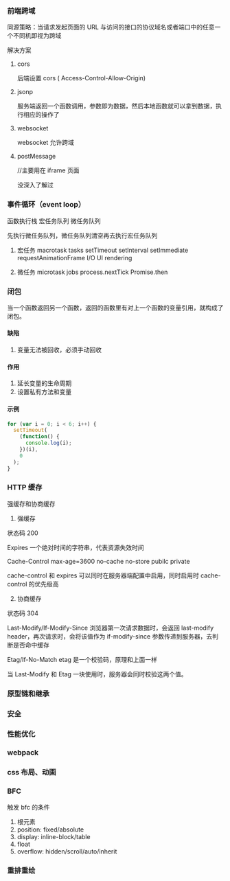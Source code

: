 ### 前端跨域

同源策略：当请求发起页面的 URL 与访问的接口的协议域名或者端口中的任意一个不同机即视为跨域

解决方案

1. cors

   后端设置 cors (
   Access-Control-Allow-Origin)

2. jsonp

   服务端返回一个函数调用，参数即为数据，然后本地函数就可以拿到数据，执行相应的操作了

3. websocket

   websocket 允许跨域

4. postMessage

   //主要用在 iframe 页面

   没深入了解过

### 事件循环（event loop）

函数执行栈 宏任务队列 微任务队列

先执行微任务队列，微任务队列清空再去执行宏任务队列

1. 宏任务 macrotask tasks
   setTimeout
   setInterval
   setImmediate
   requestAnimationFrame
   I/O
   UI rendering

2. 微任务 microtask jobs
   process.nextTick
   Promise.then

### 闭包

当一个函数返回另一个函数，返回的函数里有对上一个函数的变量引用，就构成了闭包。

#### 缺陷

1. 变量无法被回收，必须手动回收

#### 作用

1. 延长变量的生命周期
2. 设置私有方法和变量

#### 示例

```js
for (var i = 0; i < 6; i++) {
  setTimeout(
    (function() {
      console.log(i);
    })(i),
    0
  );
}
```

### HTTP 缓存

强缓存和协商缓存

1. 强缓存

状态码 200

Expires 一个绝对时间的字符串，代表资源失效时间

Cache-Control max-age=3600 no-cache no-store pubilc private

cache-control 和 expires 可以同时在服务器端配置中启用，同时启用时 cache-control 的优先级高

2. 协商缓存

状态码 304

Last-Modify/If-Modify-Since 浏览器第一次请求数据时，会返回 last-modify header，再次请求时，会将该值作为 if-modify-since 参数传递到服务器，去判断是否命中缓存

Etag/If-No-Match etag 是一个校验码，原理和上面一样

当 Last-Modify 和 Etag 一块使用时，服务器会同时校验这两个值。

### 原型链和继承

### 安全

### 性能优化

### webpack

### css 布局、动画

### BFC

触发 bfc 的条件

1. 根元素
2. position: fixed/absolute
3. display: inline-block/table
4. float
5. overflow: hidden/scroll/auto/inherit

### 重排重绘
